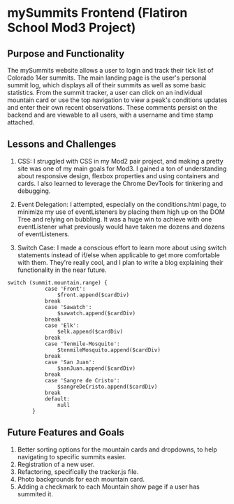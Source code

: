 # mySummits Frontend (Flatiron School Mod3 Project)

## Purpose and Functionality
The mySummits website allows a user to login and track their tick list of Colorado 14er summits. The main landing page is the user's personal summit log, which displays all of their summits as well as some basic statistics. From the summit tracker, a user can click on an individual mountain card or use the top navigation to view a peak's conditions updates and enter their own recent observations. These comments persist on the backend and are viewable to all users, with a username and time stamp attached.

## Lessons and Challenges
1. CSS: I struggled with CSS in my Mod2 pair project, and making a pretty site was one of my main goals for Mod3. I gained a ton of understanding about responsive design, flexbox properties and using containers and cards. I also learned to leverage the Chrome DevTools for tinkering and debugging.

2. Event Delegation: I attempted, especially on the conditions.html page, to minimize my use of eventListeners by placing them high up on the DOM Tree and relying on bubbling. It was a huge win to achieve with one eventListener what previously would have taken me dozens and dozens of eventListeners.

3. Switch Case: I made a conscious effort to learn more about using switch statements instead of if/else when applicable to get more comfortable with them. They're really cool, and I plan to write a blog explaining their functionality in the near future.

```
switch (summit.mountain.range) {
            case 'Front': 
                $front.append($cardDiv)
            break
            case 'Sawatch':
                $sawatch.append($cardDiv)
            break
            case 'Elk':
                $elk.append($cardDiv)
            break
            case 'Tenmile-Mosquito': 
                $tenmileMosquito.append($cardDiv)
            break
            case 'San Juan':
                $sanJuan.append($cardDiv)
            break
            case 'Sangre de Cristo':
                $sangreDeCristo.append($cardDiv)
            break
            default: 
                null
        }
```

## Future Features and Goals
1. Better sorting options for the mountain cards and dropdowns, to help navigating to specific summits easier.
2. Registration of a new user.
3. Refactoring, specifically the tracker.js file.
4. Photo backgrounds for each mountain card.
5. Adding a checkmark to each Mountain show page if a user has summited it.